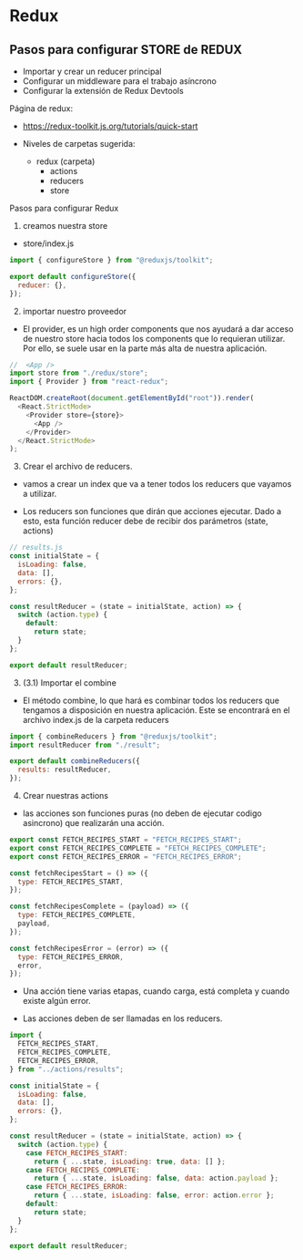 # Redux

## Pasos para configurar STORE de REDUX

- Importar y crear un reducer principal
- Configurar un middleware para el trabajo asíncrono
- Configurar la extensión de Redux Devtools

Página de redux:

- https://redux-toolkit.js.org/tutorials/quick-start

- Niveles de carpetas sugerida:
  - redux (carpeta)
    - actions
    - reducers
    - store

Pasos para configurar Redux

1. creamos nuestra store

- store/index.js

```js
import { configureStore } from "@reduxjs/toolkit";

export default configureStore({
  reducer: {},
});
```

2. importar nuestro proveedor

- El provider, es un high order components que nos ayudará a dar acceso de nuestro store hacia todos los components que lo requieran utilizar. Por ello, se suele usar en la parte más alta de nuestra aplicación.

```js
//  <App />
import store from "./redux/store";
import { Provider } from "react-redux";

ReactDOM.createRoot(document.getElementById("root")).render(
  <React.StrictMode>
    <Provider store={store}>
      <App />
    </Provider>
  </React.StrictMode>
);
```

3. Crear el archivo de reducers.

- vamos a crear un index que va a tener todos los reducers que vayamos a utilizar.

- Los reducers son funciones que dirán que acciones ejecutar. Dado a esto, esta función reducer debe de recibir dos parámetros (state, actions)

```js
// results.js
const initialState = {
  isLoading: false,
  data: [],
  errors: {},
};

const resultReducer = (state = initialState, action) => {
  switch (action.type) {
    default:
      return state;
  }
};

export default resultReducer;
```

3. (3.1) Importar el combine

- El método combine, lo que hará es combinar todos los reducers que tengamos a disposición en nuestra aplicación. Este se encontrará en el archivo index.js de la carpeta reducers

```js
import { combineReducers } from "@reduxjs/toolkit";
import resultReducer from "./result";

export default combineReducers({
  results: resultReducer,
});
```

4. Crear nuestras actions

- las acciones son funciones puras (no deben de ejecutar codigo asincrono) que realizarán una acción.

```js
export const FETCH_RECIPES_START = "FETCH_RECIPES_START";
export const FETCH_RECIPES_COMPLETE = "FETCH_RECIPES_COMPLETE";
export const FETCH_RECIPES_ERROR = "FETCH_RECIPES_ERROR";

const fetchRecipesStart = () => ({
  type: FETCH_RECIPES_START,
});

const fetchRecipesComplete = (payload) => ({
  type: FETCH_RECIPES_COMPLETE,
  payload,
});

const fetchRecipesError = (error) => ({
  type: FETCH_RECIPES_ERROR,
  error,
});
```

- Una acción tiene varias etapas, cuando carga, está completa y cuando existe algún error.

- Las acciones deben de ser llamadas en los reducers.

```js
import {
  FETCH_RECIPES_START,
  FETCH_RECIPES_COMPLETE,
  FETCH_RECIPES_ERROR,
} from "../actions/results";

const initialState = {
  isLoading: false,
  data: [],
  errors: {},
};

const resultReducer = (state = initialState, action) => {
  switch (action.type) {
    case FETCH_RECIPES_START:
      return { ...state, isLoading: true, data: [] };
    case FETCH_RECIPES_COMPLETE:
      return { ...state, isLoading: false, data: action.payload };
    case FETCH_RECIPES_ERROR:
      return { ...state, isLoading: false, error: action.error };
    default:
      return state;
  }
};

export default resultReducer;
```
